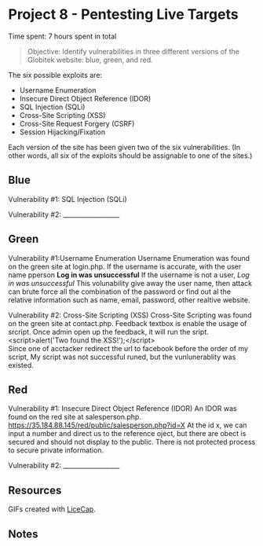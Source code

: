 # Project 8 - Pentesting Live Targets

Time spent: 7 hours spent in total

> Objective: Identify vulnerabilities in three different versions of the Globitek website: blue, green, and red.

The six possible exploits are:
* Username Enumeration
* Insecure Direct Object Reference (IDOR)
* SQL Injection (SQLi)
* Cross-Site Scripting (XSS)
* Cross-Site Request Forgery (CSRF)
* Session Hijacking/Fixation

Each version of the site has been given two of the six vulnerabilities. (In other words, all six of the exploits should be assignable to one of the sites.)

## Blue

Vulnerability #1: SQL Injection (SQLi)

Vulnerability #2: __________________


## Green

Vulnerability #1:Username Enumeration
    Username Enumeration was found on the green site at login.php.
    If the username is accurate, with the user name pperson
        **Log in was unsuccessful**
    If the username is not a user,
        *Log in was unsuccessful*
    This volunability give away the user name, then attack can brute force all the combination of the password or find out al the relative information such as name, email, password, other realtive website.
        

Vulnerability #2: Cross-Site Scripting (XSS)
    Cross-Site Scripting was found on the green site at contact.php. Feedback textbox is enable the usage of srcript. Once admin open up the feedback, it will run the sript.<br />
    \<script\>alert('Two found the XSS!');\</script\> <br />
    Since one of acctacker redirect the url to facebook before the order of my script, My script was not successful runed, but the vunlunerablity was existed.
    

## Red

Vulnerability #1: Insecure Direct Object Reference (IDOR)
    An IDOR was found on the red site at salesperson.php.
      https://35.184.88.145/red/public/salesperson.php?id=X
    At the id x, we can input a number and direct us to the reference oject, but there are obect is secured and should not display to the public. There is not protected process to secure private information.

Vulnerability #2: __________________

## Resources
GIFs created with [LiceCap](http://www.cockos.com/licecap/).

## Notes



